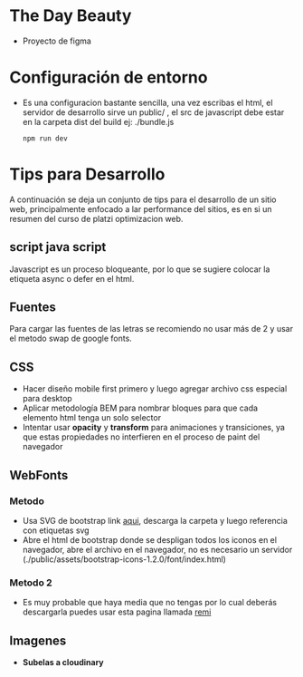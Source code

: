 # The Day Beauty

- Proyecto de figma




# Configuración de entorno

- Es una configuracion bastante sencilla, una vez escribas el html, el servidor de desarrollo sirve un public/ , el src de javascript debe estar en la carpeta dist del build ej: ./bundle.js
  ```
  npm run dev
  ```


# Tips para Desarrollo

A continuación se deja un conjunto de tips para el desarrollo de un sitio web, principalmente enfocado a lar performance del sitios, es en si un resumen del curso de platzi optimizacion web.

## script java script

Javascript es un proceso bloqueante, por lo que se sugiere colocar la etiqueta async o defer en el html.

## Fuentes

Para cargar las fuentes de las letras se recomiendo no usar más de 2 y usar el metodo swap de google fonts.

## CSS

- Hacer diseño mobile first primero y luego agregar archivo css especial para desktop
- Aplicar metodología BEM para nombrar bloques para que cada elemento html tenga un solo selector
- Intentar usar **opacity** y **transform** para animaciones y transiciones, ya que estas propiedades no interfieren en el proceso de paint del navegador

## WebFonts

### Metodo 

- Usa SVG de bootstrap link [aqui](https://blog.getbootstrap.com/2020/12/11/bootstrap-icons-1-2-0/), descarga la carpeta y luego referencia con etiquetas svg
- Abre el html de bootstrap donde se despligan todos los iconos en el navegador, abre el archivo en el navegador, no es necesario un servidor (./public/assets/bootstrap-icons-1.2.0/font/index.html) 

### Metodo 2
- Es muy probable que haya media que no tengas por lo cual deberás descargarla puedes usar esta pagina llamada [remi](https://remixicon.com/)

## Imagenes

- **Subelas a cloudinary**
